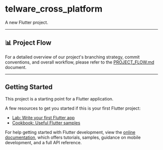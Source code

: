 # telware_cross_platform

A new Flutter project.

---

## :bar_chart: Project Flow

For a detailed overview of our project's branching strategy, commit conventions, and overall workflow, please refer to the [PROJECT_FLOW.md](./docs/PROJECT_FLOW.md) document.

---

## Getting Started

This project is a starting point for a Flutter application.

A few resources to get you started if this is your first Flutter project:

- [Lab: Write your first Flutter app](https://docs.flutter.dev/get-started/codelab)
- [Cookbook: Useful Flutter samples](https://docs.flutter.dev/cookbook)

For help getting started with Flutter development, view the
[online documentation](https://docs.flutter.dev/), which offers tutorials,
samples, guidance on mobile development, and a full API reference.
